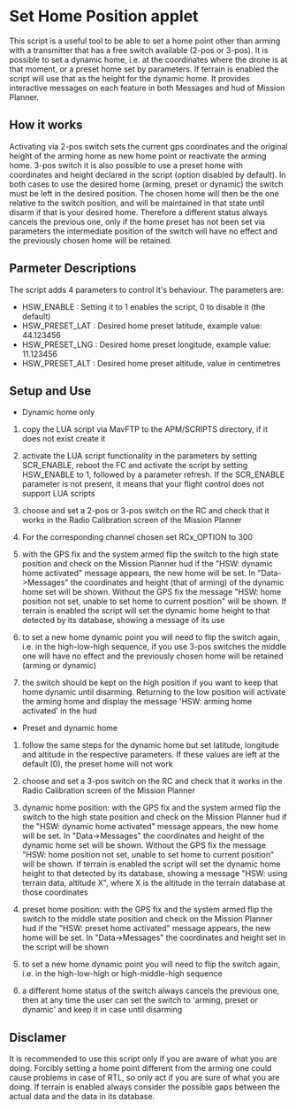 # Set Home Position applet

This script is a useful tool to be able to set a home point other than arming with a transmitter that has a free switch
available (2-pos or 3-pos).
It is possible to set a dynamic home, i.e. at the coordinates where the drone is at that moment, or a preset home set by parameters.
If terrain is enabled the script will use that as the height for the dynamic home.
It provides interactive messages on each feature in both Messages and hud of Mission Planner.

## How it works

Activating via 2-pos switch sets the current gps coordinates and the original height of the arming home as new home point
or reactivate the arming home.
3-pos switch it is also possible to use a preset home with coordinates and height declared in the script (option disabled by default).
In both cases to use the desired home (arming, preset or dynamic) the switch must be left in the desired position.
The chosen home will then be the one relative to the switch position, and will be maintained in that state until disarm
if that is your desired home.
Therefore a different status always cancels the previous one, only if the home preset has not been set via parameters
the intermediate position of the switch will have no effect and the previously chosen home will be retained.

## Parmeter Descriptions

The script adds 4 parameters to control it's behaviour. The parameters
are:

- HSW_ENABLE : Setting it to 1 enables the script, 0 to disable it (the default)
- HSW_PRESET_LAT : Desired home preset latitude, example value: 44.123456
- HSW_PRESET_LNG : Desired home preset longitude, example value: 11.123456
- HSW_PRESET_ALT : Desired home preset altitude, value in centimetres

## Setup and Use

- Dynamic home only

1. copy the LUA script via MavFTP to the APM/SCRIPTS directory, if it does not exist create it

2. activate the LUA script functionality in the parameters by setting SCR_ENABLE, reboot the FC and
activate the script by setting HSW_ENABLE to 1, followed by a parameter refresh.
If the SCR_ENABLE parameter is not present, it means that your flight control does not support LUA scripts

3. choose and set a 2-pos or 3-pos switch on the RC and check that it works in the Radio Calibration screen
of the Mission Planner

4. For the corresponding channel chosen set RCx_OPTION to 300

5. with the GPS fix and the system armed flip the switch to the high state position and check on the Mission Planner hud
if the "HSW: dynamic home activated" message appears, the new home will be set.
In "Data->Messages" the coordinates and height (that of arming) of the dynamic home set will be shown.
Without the GPS fix the message "HSW: home position not set, unable to set home to current position" will be shown.
If terrain is enabled the script will set the dynamic home height to that detected by its database, showing a message of its use

6. to set a new home dynamic point you will need to flip the switch again, i.e. in the high-low-high sequence, if you use 3-pos
switches the middle one will have no effect and the previously chosen home will be retained (arming or dynamic)

7. the switch should be kept on the high position if you want to keep that home dynamic until disarming.
Returning to the low position will activate the arming home and display the message 'HSW: arming home activated' in the hud


- Preset and dynamic home

1. follow the same steps for the dynamic home but set latitude, longitude and altitude in the respective parameters.
If these values are left at the default (0), the preset home will not work

2. choose and set a 3-pos switch on the RC and check that it works in the Radio Calibration screen of the Mission Planner

3. dynamic home position: with the GPS fix and the system armed flip the switch to the high state position and check on the
Mission Planner hud if the "HSW: dynamic home activated" message appears, the new home will be set.
In "Data->Messages" the coordinates and height of the dynamic home set will be shown.
Without the GPS fix the message "HSW: home position not set, unable to set home to current position" will be shown.
If terrain is enabled the script will set the dynamic home height to that detected by its database, showing a message
"HSW: using terrain data, altitude X", where X is the altitude in the terrain database at those coordinates
   
4. preset home position: with the GPS fix and the system armed flip the switch to the middle state position and check on the
Mission Planner hud if the "HSW: preset home activated" message appears, the new home will be set.
In "Data->Messages" the coordinates and height set in the script will be shown

5. to set a new home dynamic point you will need to flip the switch again, i.e. in the high-low-high or high-middle-high sequence

6. a different home status of the switch always cancels the previous one, then at any time the user can set the switch to
'arming, preset or dynamic' and keep it in case until disarming

## Disclamer

It is recommended to use this script only if you are aware of what you are doing.
Forcibly setting a home point different from the arming one could cause problems in case of RTL, so only act if you are sure
of what you are doing.
If terrain is enabled always consider the possible gaps between the actual data and the data in its database.
